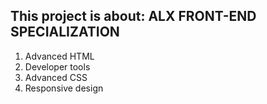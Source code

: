 ## This project is about: ALX FRONT-END SPECIALIZATION
1. Advanced HTML
2. Developer tools
3. Advanced CSS
4. Responsive design